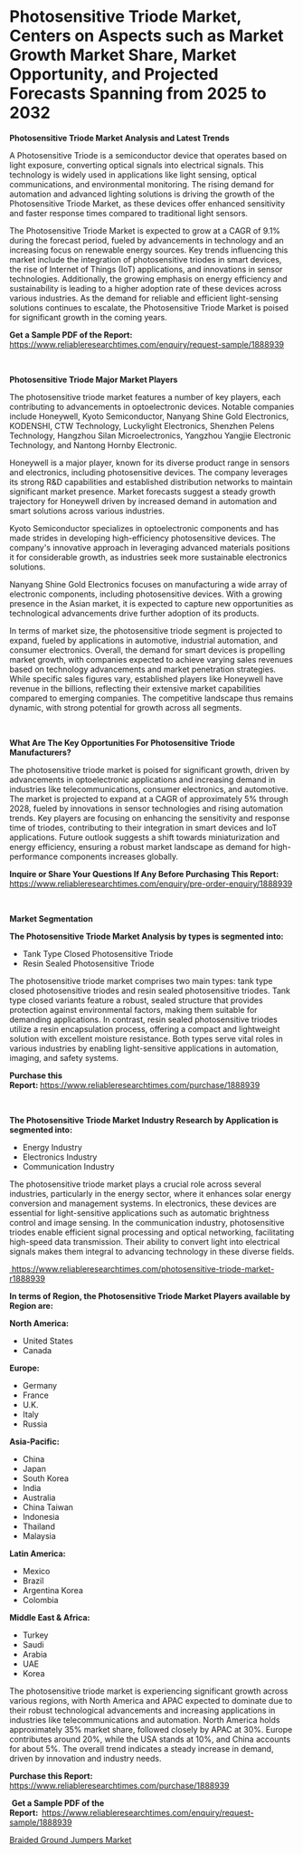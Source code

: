 <p><h1>Photosensitive Triode Market, Centers on Aspects such as Market Growth Market Share, Market Opportunity, and Projected Forecasts Spanning from 2025 to 2032</h1></p><p><strong>Photosensitive Triode Market Analysis and Latest Trends</strong></p>
<p><p>A Photosensitive Triode is a semiconductor device that operates based on light exposure, converting optical signals into electrical signals. This technology is widely used in applications like light sensing, optical communications, and environmental monitoring. The rising demand for automation and advanced lighting solutions is driving the growth of the Photosensitive Triode Market, as these devices offer enhanced sensitivity and faster response times compared to traditional light sensors. </p><p>The Photosensitive Triode Market is expected to grow at a CAGR of 9.1% during the forecast period, fueled by advancements in technology and an increasing focus on renewable energy sources. Key trends influencing this market include the integration of photosensitive triodes in smart devices, the rise of Internet of Things (IoT) applications, and innovations in sensor technologies. Additionally, the growing emphasis on energy efficiency and sustainability is leading to a higher adoption rate of these devices across various industries. As the demand for reliable and efficient light-sensing solutions continues to escalate, the Photosensitive Triode Market is poised for significant growth in the coming years.</p></p>
<p><strong>Get a Sample PDF of the Report:&nbsp;</strong> <a href="https://www.reliableresearchtimes.com/enquiry/request-sample/1888939?utm_campaign=2244&utm_medium=2&utm_source=Github&utm_content=ia&utm_term=28032025&utm_id=photosensitive-triode">https://www.reliableresearchtimes.com/enquiry/request-sample/1888939</a></p>
<p>&nbsp;</p>
<p><strong>Photosensitive Triode Major Market Players</strong></p>
<p><p>The photosensitive triode market features a number of key players, each contributing to advancements in optoelectronic devices. Notable companies include Honeywell, Kyoto Semiconductor, Nanyang Shine Gold Electronics, KODENSHI, CTW Technology, Luckylight Electronics, Shenzhen Pelens Technology, Hangzhou Silan Microelectronics, Yangzhou Yangjie Electronic Technology, and Nantong Hornby Electronic.</p><p>Honeywell is a major player, known for its diverse product range in sensors and electronics, including photosensitive devices. The company leverages its strong R&D capabilities and established distribution networks to maintain significant market presence. Market forecasts suggest a steady growth trajectory for Honeywell driven by increased demand in automation and smart solutions across various industries.</p><p>Kyoto Semiconductor specializes in optoelectronic components and has made strides in developing high-efficiency photosensitive devices. The company's innovative approach in leveraging advanced materials positions it for considerable growth, as industries seek more sustainable electronics solutions.</p><p>Nanyang Shine Gold Electronics focuses on manufacturing a wide array of electronic components, including photosensitive devices. With a growing presence in the Asian market, it is expected to capture new opportunities as technological advancements drive further adoption of its products.</p><p>In terms of market size, the photosensitive triode segment is projected to expand, fueled by applications in automotive, industrial automation, and consumer electronics. Overall, the demand for smart devices is propelling market growth, with companies expected to achieve varying sales revenues based on technology advancements and market penetration strategies. While specific sales figures vary, established players like Honeywell have revenue in the billions, reflecting their extensive market capabilities compared to emerging companies. The competitive landscape thus remains dynamic, with strong potential for growth across all segments.</p></p>
<p>&nbsp;</p>
<p><strong>What Are The Key Opportunities For Photosensitive Triode Manufacturers?</strong></p>
<p><p>The photosensitive triode market is poised for significant growth, driven by advancements in optoelectronic applications and increasing demand in industries like telecommunications, consumer electronics, and automotive. The market is projected to expand at a CAGR of approximately 5% through 2028, fueled by innovations in sensor technologies and rising automation trends. Key players are focusing on enhancing the sensitivity and response time of triodes, contributing to their integration in smart devices and IoT applications. Future outlook suggests a shift towards miniaturization and energy efficiency, ensuring a robust market landscape as demand for high-performance components increases globally.</p></p>
<p><strong>Inquire or Share Your Questions If Any Before Purchasing This Report:</strong> <a href="https://www.reliableresearchtimes.com/enquiry/pre-order-enquiry/1888939?utm_campaign=2244&utm_medium=2&utm_source=Github&utm_content=ia&utm_term=28032025&utm_id=photosensitive-triode">https://www.reliableresearchtimes.com/enquiry/pre-order-enquiry/1888939</a></p>
<p>&nbsp;</p>
<p><strong>Market Segmentation</strong></p>
<p><strong>The Photosensitive Triode Market Analysis by types is segmented into:</strong></p>
<p><ul><li>Tank Type Closed Photosensitive Triode</li><li>Resin Sealed Photosensitive Triode</li></ul></p>
<p><p>The photosensitive triode market comprises two main types: tank type closed photosensitive triodes and resin sealed photosensitive triodes. Tank type closed variants feature a robust, sealed structure that provides protection against environmental factors, making them suitable for demanding applications. In contrast, resin sealed photosensitive triodes utilize a resin encapsulation process, offering a compact and lightweight solution with excellent moisture resistance. Both types serve vital roles in various industries by enabling light-sensitive applications in automation, imaging, and safety systems.</p></p>
<p><strong>Purchase this Report:&nbsp;</strong><a href="https://www.reliableresearchtimes.com/purchase/1888939?utm_campaign=2244&utm_medium=2&utm_source=Github&utm_content=ia&utm_term=28032025&utm_id=photosensitive-triode">https://www.reliableresearchtimes.com/purchase/1888939</a></p>
<p>&nbsp;</p>
<p><strong>The Photosensitive Triode Market Industry Research by Application is segmented into:</strong></p>
<p><ul><li>Energy Industry</li><li>Electronics Industry</li><li>Communication Industry</li></ul></p>
<p><p>The photosensitive triode market plays a crucial role across several industries, particularly in the energy sector, where it enhances solar energy conversion and management systems. In electronics, these devices are essential for light-sensitive applications such as automatic brightness control and image sensing. In the communication industry, photosensitive triodes enable efficient signal processing and optical networking, facilitating high-speed data transmission. Their ability to convert light into electrical signals makes them integral to advancing technology in these diverse fields.</p></p>
<p><a href="https://www.reliableresearchtimes.com/photosensitive-triode-market-r1888939?utm_campaign=2244&utm_medium=2&utm_source=Github&utm_content=ia&utm_term=28032025&utm_id=photosensitive-triode">&nbsp;https://www.reliableresearchtimes.com/photosensitive-triode-market-r1888939</a></p>
<p><strong>In terms of Region, the Photosensitive Triode Market Players available by Region are:</strong></p>
<p>
    <p> <strong> North America: </strong>
        <ul>
            <li>United States</li>
            <li>Canada</li>
        </ul>
        </p> 
    <p> <strong> Europe: </strong>
        <ul>
            <li>Germany</li>
            <li>France</li>
            <li>U.K.</li>
            <li>Italy</li>
            <li>Russia</li>
        </ul>
        </p> 
    <p> <strong> Asia-Pacific: </strong>
        <ul>
            <li>China</li>
            <li>Japan</li>
            <li>South Korea</li>
            <li>India</li>
            <li>Australia</li>
            <li>China Taiwan</li>
            <li>Indonesia</li>
            <li>Thailand</li>
            <li>Malaysia</li>
        </ul>
        </p> 
    <p> <strong> Latin America: </strong>
        <ul>
            <li>Mexico</li>
            <li>Brazil</li>
            <li>Argentina Korea</li>
            <li>Colombia</li>
        </ul>
        </p> 
    <p> <strong> Middle East & Africa: </strong>
        <ul>
            <li>Turkey</li>
            <li>Saudi</li>
            <li>Arabia</li>
            <li>UAE</li>
            <li>Korea</li>
        </ul>
    </p>
    </p>
<p><p>The photosensitive triode market is experiencing significant growth across various regions, with North America and APAC expected to dominate due to their robust technological advancements and increasing applications in industries like telecommunications and automation. North America holds approximately 35% market share, followed closely by APAC at 30%. Europe contributes around 20%, while the USA stands at 10%, and China accounts for about 5%. The overall trend indicates a steady increase in demand, driven by innovation and industry needs.</p></p>
<p><strong>Purchase this Report: </strong><a href="https://www.reliableresearchtimes.com/purchase/1888939?utm_campaign=2244&utm_medium=2&utm_source=Github&utm_content=ia&utm_term=28032025&utm_id=photosensitive-triode">https://www.reliableresearchtimes.com/purchase/1888939</a></p>
<p>&nbsp;<strong>Get a Sample PDF of the Report:&nbsp;&nbsp;</strong><a href="https://www.reliableresearchtimes.com/enquiry/request-sample/1888939?utm_campaign=2244&utm_medium=2&utm_source=Github&utm_content=ia&utm_term=28032025&utm_id=photosensitive-triode">https://www.reliableresearchtimes.com/enquiry/request-sample/1888939</a></p>
<p><strong></strong></p>
<p><p><a href="https://github.com/delindacallegari68/Market-Research-Report-List-1/blob/main/braided-ground-jumpers-market.md?utm_campaign=2244&utm_medium=2&utm_source=Github&utm_content=ia&utm_term=28032025&utm_id=photosensitive-triode">Braided Ground Jumpers Market</a></p></p>